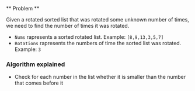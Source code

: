 ** Problem **

Given a rotated sorted list that was rotated some unknown number of times, we need to find the number of times it was rotated.

- `Nums` rapresents a sorted rotated list. Example: `[8,9,13,3,5,7]`
- `Rotations` rapresents the numbers of time the sorted list was rotated. Example: `3`


### Algorithm explained
- Check for each number in the list whether it is smaller than the number that comes before it